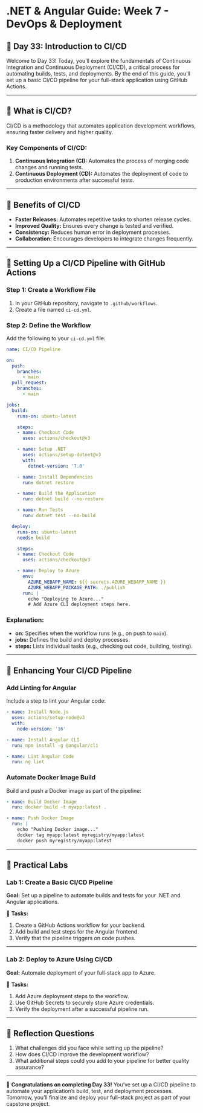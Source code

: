 # **.NET & Angular Guide: Week 7 - DevOps & Deployment**

## **🧩 Day 33: Introduction to CI/CD**

Welcome to Day 33! Today, you’ll explore the fundamentals of Continuous Integration and Continuous Deployment (CI/CD), a critical process for automating builds, tests, and deployments. By the end of this guide, you’ll set up a basic CI/CD pipeline for your full-stack application using GitHub Actions.

---

## **🧩 What is CI/CD?**

CI/CD is a methodology that automates application development workflows, ensuring faster delivery and higher quality.

### **Key Components of CI/CD:**
1. **Continuous Integration (CI):** Automates the process of merging code changes and running tests.
2. **Continuous Deployment (CD):** Automates the deployment of code to production environments after successful tests.

---

## **🧩 Benefits of CI/CD**
- **Faster Releases:** Automates repetitive tasks to shorten release cycles.
- **Improved Quality:** Ensures every change is tested and verified.
- **Consistency:** Reduces human error in deployment processes.
- **Collaboration:** Encourages developers to integrate changes frequently.

---

## **🧩 Setting Up a CI/CD Pipeline with GitHub Actions**

### **Step 1: Create a Workflow File**
1. In your GitHub repository, navigate to `.github/workflows`.
2. Create a file named `ci-cd.yml`.

### **Step 2: Define the Workflow**
Add the following to your `ci-cd.yml` file:

```yaml
name: CI/CD Pipeline

on:
  push:
    branches:
      - main
  pull_request:
    branches:
      - main

jobs:
  build:
    runs-on: ubuntu-latest

    steps:
    - name: Checkout Code
      uses: actions/checkout@v3

    - name: Setup .NET
      uses: actions/setup-dotnet@v3
      with:
        dotnet-version: '7.0'

    - name: Install Dependencies
      run: dotnet restore

    - name: Build the Application
      run: dotnet build --no-restore

    - name: Run Tests
      run: dotnet test --no-build

  deploy:
    runs-on: ubuntu-latest
    needs: build

    steps:
    - name: Checkout Code
      uses: actions/checkout@v3

    - name: Deploy to Azure
      env:
        AZURE_WEBAPP_NAME: ${{ secrets.AZURE_WEBAPP_NAME }}
        AZURE_WEBAPP_PACKAGE_PATH: ./publish
      run: |
        echo "Deploying to Azure..."
        # Add Azure CLI deployment steps here.
```

### **Explanation:**
- **on:** Specifies when the workflow runs (e.g., on push to `main`).
- **jobs:** Defines the build and deploy processes.
- **steps:** Lists individual tasks (e.g., checking out code, building, testing).

---

## **🧩 Enhancing Your CI/CD Pipeline**

### **Add Linting for Angular**
Include a step to lint your Angular code:

```yaml
- name: Install Node.js
  uses: actions/setup-node@v3
  with:
    node-version: '16'

- name: Install Angular CLI
  run: npm install -g @angular/cli

- name: Lint Angular Code
  run: ng lint
```

### **Automate Docker Image Build**
Build and push a Docker image as part of the pipeline:

```yaml
- name: Build Docker Image
  run: docker build -t myapp:latest .

- name: Push Docker Image
  run: |
    echo "Pushing Docker image..."
    docker tag myapp:latest myregistry/myapp:latest
    docker push myregistry/myapp:latest
```

---

## **🧩 Practical Labs**

### **Lab 1: Create a Basic CI/CD Pipeline**
**Goal:** Set up a pipeline to automate builds and tests for your .NET and Angular applications.

🔧 **Tasks:**
1. Create a GitHub Actions workflow for your backend.
2. Add build and test steps for the Angular frontend.
3. Verify that the pipeline triggers on code pushes.

---

### **Lab 2: Deploy to Azure Using CI/CD**
**Goal:** Automate deployment of your full-stack app to Azure.

🔧 **Tasks:**
1. Add Azure deployment steps to the workflow.
2. Use GitHub Secrets to securely store Azure credentials.
3. Verify the deployment after a successful pipeline run.

---

## **🧩 Reflection Questions**
1. What challenges did you face while setting up the pipeline?
2. How does CI/CD improve the development workflow?
3. What additional steps could you add to your pipeline for better quality assurance?

---

🎉 **Congratulations on completing Day 33!** You’ve set up a CI/CD pipeline to automate your application’s build, test, and deployment processes. Tomorrow, you’ll finalize and deploy your full-stack project as part of your capstone project.

